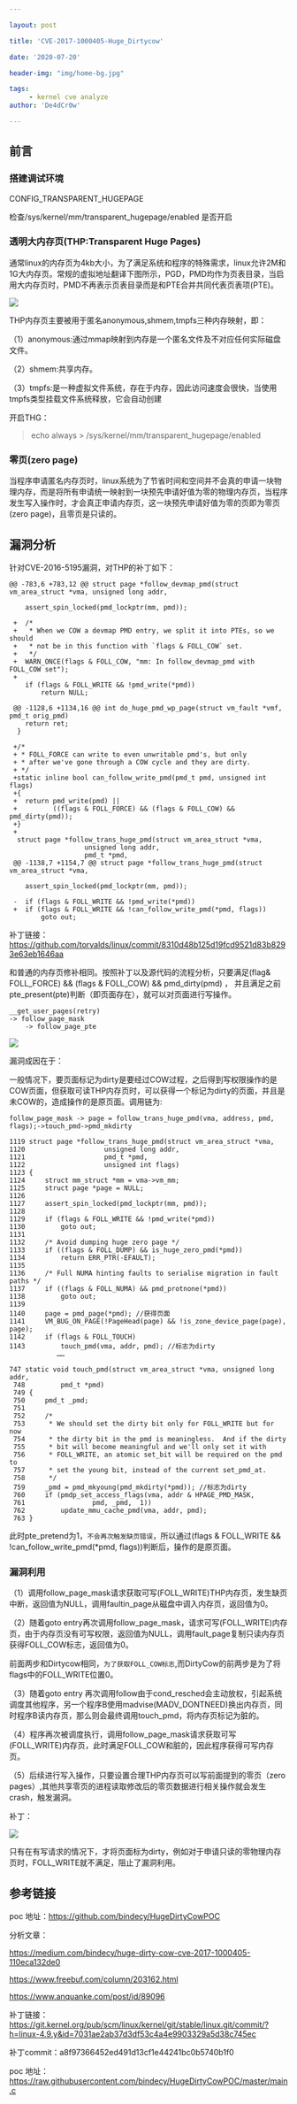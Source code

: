 ```yaml
---

layout: post

title: 'CVE-2017-1000405-Huge_Dirtycow'

date: '2020-07-20'

header-img: "img/home-bg.jpg"

tags:
     - kernel cve analyze  
author: 'De4dCr0w'

---
```


<!-- more -->


## 前言

### 搭建调试环境

CONFIG_TRANSPARENT_HUGEPAGE

检查/sys/kernel/mm/transparent_hugepage/enabled 是否开启


### 透明大内存页(THP:Transparent Huge Pages)

通常linux的内存页为4kb大小，为了满足系统和程序的特殊需求，linux允许2M和1G大内存页。常规的虚拟地址翻译下图所示，PGD，PMD均作为页表目录，当启用大内存页时，PMD不再表示页表目录而是和PTE合并共同代表页表项(PTE)。

![](../image/CVE-2017-1000405-Huge_Dirtycow/1.png)

THP内存页主要被用于匿名anonymous,shmem,tmpfs三种内存映射，即：

（1）anonymous:通过mmap映射到内存是一个匿名文件及不对应任何实际磁盘文件。

（2）shmem:共享内存。

（3）tmpfs:是一种虚拟文件系统，存在于内存，因此访问速度会很快，当使用tmpfs类型挂载文件系统释放，它会自动创建

开启THG：

> echo always > /sys/kernel/mm/transparent_hugepage/enabled


### 零页(zero page)

当程序申请匿名内存页时，linux系统为了节省时间和空间并不会真的申请一块物理内存，而是将所有申请统一映射到一块预先申请好值为零的物理内存页，当程序发生写入操作时，才会真正申请内存页，这一块预先申请好值为零的页即为零页(zero page)，且零页是只读的。


## 漏洞分析

针对CVE-2016-5195漏洞，对THP的补丁如下：

```
@@ -783,6 +783,12 @@ struct page *follow_devmap_pmd(struct vm_area_struct *vma, unsigned long addr,
  
  	assert_spin_locked(pmd_lockptr(mm, pmd));
  
 +	/*
 +	 * When we COW a devmap PMD entry, we split it into PTEs, so we should
 +	 * not be in this function with `flags & FOLL_COW` set.
 +	 */
 +	WARN_ONCE(flags & FOLL_COW, "mm: In follow_devmap_pmd with FOLL_COW set");
 +
  	if (flags & FOLL_WRITE && !pmd_write(*pmd))
  		return NULL;
  
 @@ -1128,6 +1134,16 @@ int do_huge_pmd_wp_page(struct vm_fault *vmf, pmd_t orig_pmd)
  	return ret;
  }
  
 +/*
 + * FOLL_FORCE can write to even unwritable pmd's, but only
 + * after we've gone through a COW cycle and they are dirty.
 + */
 +static inline bool can_follow_write_pmd(pmd_t pmd, unsigned int flags)
 +{
 +	return pmd_write(pmd) ||
 +	       ((flags & FOLL_FORCE) && (flags & FOLL_COW) && pmd_dirty(pmd));
 +}
 +
  struct page *follow_trans_huge_pmd(struct vm_area_struct *vma,
  				   unsigned long addr,
  				   pmd_t *pmd,
 @@ -1138,7 +1154,7 @@ struct page *follow_trans_huge_pmd(struct vm_area_struct *vma,
  
  	assert_spin_locked(pmd_lockptr(mm, pmd));
  
 -	if (flags & FOLL_WRITE && !pmd_write(*pmd))
 +	if (flags & FOLL_WRITE && !can_follow_write_pmd(*pmd, flags))
  		goto out;
```
补丁链接：https://github.com/torvalds/linux/commit/8310d48b125d19fcd9521d83b8293e63eb1646aa

和普通的内存页修补相同。按照补丁以及源代码的流程分析，只要满足(flag& FOLL_FORCE) && (flags & FOLL_COW) && pmd_dirty(pmd) ， 并且满足之前pte_present(pte)判断（即页面存在），就可以对页面进行写操作。

```
__get_user_pages(retry)
-> follow_page_mask
 	-> follow_page_pte 

```

![](../image/CVE-2017-1000405-Huge_Dirtycow/3.png)

漏洞成因在于：

一般情况下，要页面标记为dirty是要经过COW过程，之后得到写权限操作的是COW页面，但获取可读THP内存页时，可以获得一个标记为dirty的页面，并且是未COW的，造成操作的是原页面。调用链为:

```
follow_page_mask -> page = follow_trans_huge_pmd(vma, address, pmd, flags);->touch_pmd->pmd_mkdirty

```
```
1119 struct page *follow_trans_huge_pmd(struct vm_area_struct *vma,
1120                    unsigned long addr,
1121                    pmd_t *pmd,
1122                    unsigned int flags)
1123 {
1124     struct mm_struct *mm = vma->vm_mm;
1125     struct page *page = NULL;
1126 
1127     assert_spin_locked(pmd_lockptr(mm, pmd));
1128 
1129     if (flags & FOLL_WRITE && !pmd_write(*pmd))
1130         goto out;
1131 
1132     /* Avoid dumping huge zero page */
1133     if ((flags & FOLL_DUMP) && is_huge_zero_pmd(*pmd))
1134         return ERR_PTR(-EFAULT);
1135 
1136     /* Full NUMA hinting faults to serialise migration in fault paths */
1137     if ((flags & FOLL_NUMA) && pmd_protnone(*pmd))
1138         goto out;                                                                                                                
1139 
1140     page = pmd_page(*pmd); //获得页面
1141     VM_BUG_ON_PAGE(!PageHead(page) && !is_zone_device_page(page), page);
1142     if (flags & FOLL_TOUCH)
1143         touch_pmd(vma, addr, pmd); //标志为dirty
			……
```

```
747 static void touch_pmd(struct vm_area_struct *vma, unsigned long addr,                                  
 748         pmd_t *pmd)                                                                                    
 749 {   
 750     pmd_t _pmd;                                                                                        
 751     
 752     /*
 753      * We should set the dirty bit only for FOLL_WRITE but for now                                     
 754      * the dirty bit in the pmd is meaningless.  And if the dirty                                      
 755      * bit will become meaningful and we'll only set it with
 756      * FOLL_WRITE, an atomic set_bit will be required on the pmd to                                    
 757      * set the young bit, instead of the current set_pmd_at.
 758      */                                                                                                                          
 759     _pmd = pmd_mkyoung(pmd_mkdirty(*pmd)); //标志为dirty
 760     if (pmdp_set_access_flags(vma, addr & HPAGE_PMD_MASK,                                              
 761                 pmd, _pmd,  1))
 762         update_mmu_cache_pmd(vma, addr, pmd);                                                          
 763 }          
```

此时pte_pretend为1，`不会再次触发缺页错误`，所以通过(flags & FOLL_WRITE && !can_follow_write_pmd(*pmd, flags))判断后，操作的是原页面。

### 漏洞利用

（1）调用follow_page_mask请求获取可写(FOLL_WRITE)THP内存页，发生缺页中断，返回值为NULL，调用faultin_page从磁盘中调入内存页，返回值为0。

（2）随着goto entry再次调用follow_page_mask，请求可写(FOLL_WRITE)内存页，由于内存页没有可写权限，返回值为NULL，调用fault_page复制只读内存页获得FOLL_COW标志，返回值为0。

前面两步和Dirtycow相同，`为了获取FOLL_COW标志`,而DirtyCow的前两步是为了将flags中的FOLL_WRITE位置0。

（3）随着goto entry 再次调用follow由于cond_resched会主动放权，引起系统调度其他程序，另一个程序B使用madvise(MADV_DONTNEED)换出内存页，同时程序B读内存页，那么则会最终调用touch_pmd，将内存页标记为脏的。

（4）程序再次被调度执行，调用follow_page_mask请求获取可写(FOLL_WRITE)内存页，此时满足FOLL_COW和脏的，因此程序获得可写内存页。

（5）后续进行写入操作，只要设置合理THP内存页可以写前面提到的零页（zero pages）,其他共享零页的进程读取修改后的零页数据进行相关操作就会发生crash，触发漏洞。

补丁：

![](../image/CVE-2017-1000405-Huge_Dirtycow/2.jpg)

只有在有写请求的情况下，才将页面标为dirty，例如对于申请只读的零物理内存页时，FOLL_WRITE就不满足，阻止了漏洞利用。

## 参考链接

poc 地址：https://github.com/bindecy/HugeDirtyCowPOC

分析文章：

https://medium.com/bindecy/huge-dirty-cow-cve-2017-1000405-110eca132de0

https://www.freebuf.com/column/203162.html

https://www.anquanke.com/post/id/89096

补丁链接：
https://git.kernel.org/pub/scm/linux/kernel/git/stable/linux.git/commit/?h=linux-4.9.y&id=7031ae2ab37d3df53c4a4e9903329a5d38c745ec

补丁commit：a8f97366452ed491d13cf1e44241bc0b5740b1f0

poc 地址：
https://raw.githubusercontent.com/bindecy/HugeDirtyCowPOC/master/main.c